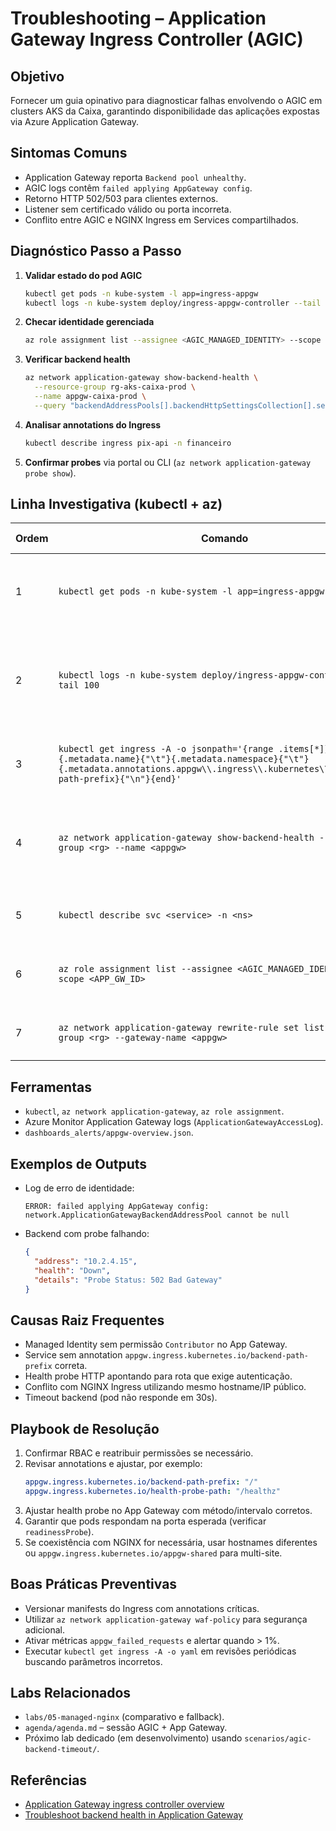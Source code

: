 # Troubleshooting – Application Gateway Ingress Controller (AGIC)

## Objetivo
Fornecer um guia opinativo para diagnosticar falhas envolvendo o AGIC em clusters AKS da Caixa, garantindo disponibilidade das aplicações expostas via Azure Application Gateway.

## Sintomas Comuns
- Application Gateway reporta `Backend pool unhealthy`.
- AGIC logs contêm `failed applying AppGateway config`.
- Retorno HTTP 502/503 para clientes externos.
- Listener sem certificado válido ou porta incorreta.
- Conflito entre AGIC e NGINX Ingress em Services compartilhados.

## Diagnóstico Passo a Passo
1. **Validar estado do pod AGIC**
   ```bash
   kubectl get pods -n kube-system -l app=ingress-appgw
   kubectl logs -n kube-system deploy/ingress-appgw-controller --tail 100
   ```
2. **Checar identidade gerenciada**
   ```bash
   az role assignment list --assignee <AGIC_MANAGED_IDENTITY> --scope <APP_GW_ID>
   ```
3. **Verificar backend health**
   ```bash
   az network application-gateway show-backend-health \
     --resource-group rg-aks-caixa-prod \
     --name appgw-caixa-prod \
     --query "backendAddressPools[].backendHttpSettingsCollection[].servers"
   ```
4. **Analisar annotations do Ingress**
   ```bash
   kubectl describe ingress pix-api -n financeiro
   ```
5. **Confirmar probes** via portal ou CLI (`az network application-gateway probe show`).

## Linha Investigativa (kubectl + az)
| Ordem | Comando | Objetivo | Como interpretar |
|-------|---------|----------|------------------|
| 1 | `kubectl get pods -n kube-system -l app=ingress-appgw -o wide` | Checar saúde e distribuição do AGIC. | `CrashLoopBackOff` ou pods em um único nó indicam problema de node ou afinidade. |
| 2 | `kubectl logs -n kube-system deploy/ingress-appgw-controller --tail 100` | Capturar erros recentes. | Mensagens `authz` indicam permissão; `ApplyAppGwConfig` repetido sem sucesso mostra conflito de config. |
| 3 | `kubectl get ingress -A -o jsonpath='{range .items[*]}{.metadata.name}{"\t"}{.metadata.namespace}{"\t"}{.metadata.annotations.appgw\\.ingress\\.kubernetes\\.io/backend-path-prefix}{"\n"}{end}'` | Validar annotations críticas em massa. | `null` ou vazio em host sensível sugere annotation ausente. |
| 4 | `az network application-gateway show-backend-health --resource-group <rg> --name <appgw>` | Confirmar status backend direto no App Gateway. | Servidores `Down` alinham com pods ou probes falhando; correlacionar com `kubectl describe pod`. |
| 5 | `kubectl describe svc <service> -n <ns>` | Revisar portas/selector utilizados pelo Ingress. | Porta incorreta ou selector sem pods impede health probe. |
| 6 | `az role assignment list --assignee <AGIC_MANAGED_IDENTITY> --scope <APP_GW_ID>` | Garantir RBAC completo. | Ausência de `Contributor` impede atualização de config. |
| 7 | `az network application-gateway rewrite-rule set list --resource-group <rg> --gateway-name <appgw>` | Detectar rewrites que alteram host/paths. | Regras conflitantes podem gerar 502/503. |

## Ferramentas
- `kubectl`, `az network application-gateway`, `az role assignment`.
- Azure Monitor Application Gateway logs (`ApplicationGatewayAccessLog`).
- `dashboards_alerts/appgw-overview.json`.

## Exemplos de Outputs
- Log de erro de identidade:
  ```text
  ERROR: failed applying AppGateway config: network.ApplicationGatewayBackendAddressPool cannot be null
  ```
- Backend com probe falhando:
  ```json
  {
    "address": "10.2.4.15",
    "health": "Down",
    "details": "Probe Status: 502 Bad Gateway"
  }
  ```

## Causas Raiz Frequentes
- Managed Identity sem permissão `Contributor` no App Gateway.
- Service sem annotation `appgw.ingress.kubernetes.io/backend-path-prefix` correta.
- Health probe HTTP apontando para rota que exige autenticação.
- Conflito com NGINX Ingress utilizando mesmo hostname/IP público.
- Timeout backend (pod não responde em 30s).

## Playbook de Resolução
1. Confirmar RBAC e reatribuir permissões se necessário.
2. Revisar annotations e ajustar, por exemplo:
   ```yaml
   appgw.ingress.kubernetes.io/backend-path-prefix: "/"
   appgw.ingress.kubernetes.io/health-probe-path: "/healthz"
   ```
3. Ajustar health probe no App Gateway com método/intervalo corretos.
4. Garantir que pods respondam na porta esperada (verificar `readinessProbe`).
5. Se coexistência com NGINX for necessária, usar hostnames diferentes ou `appgw.ingress.kubernetes.io/appgw-shared` para multi-site.

## Boas Práticas Preventivas
- Versionar manifests do Ingress com annotations críticas.
- Utilizar `az network application-gateway waf-policy` para segurança adicional.
- Ativar métricas `appgw_failed_requests` e alertar quando > 1%.
- Executar `kubectl get ingress -A -o yaml` em revisões periódicas buscando parâmetros incorretos.

## Labs Relacionados
- `labs/05-managed-nginx` (comparativo e fallback).
- `agenda/agenda.md` – sessão AGIC + App Gateway.
- Próximo lab dedicado (em desenvolvimento) usando `scenarios/agic-backend-timeout/`.

## Referências
- [Application Gateway ingress controller overview](https://learn.microsoft.com/azure/application-gateway/ingress-controller-overview)
- [Troubleshoot backend health in Application Gateway](https://learn.microsoft.com/azure/application-gateway/application-gateway-backend-health-troubleshooting)
